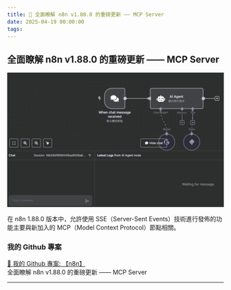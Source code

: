 ```yaml
---
title: 🔗 全面瞭解 n8n v1.88.0 的重磅更新 —— MCP Server
date: 2025-04-19 00:00:00
tags:
---
```


## 全面瞭解 n8n v1.88.0 的重磅更新 —— MCP Server
![MCP](../images/n8n.gif)

在 n8n 1.88.0 版本中，允許使用 SSE（Server-Sent Events）技術進行發佈的功能主要與新加入的 MCP（Model Context Protocol）節點相關。

<!-- more -->

### 我的 Github 專案

[🔗 我的 Github 專案: 【n8n】](https://github.com/chiisen/n8n)  
全面瞭解 n8n v1.88.0 的重磅更新 —— MCP Server

---
